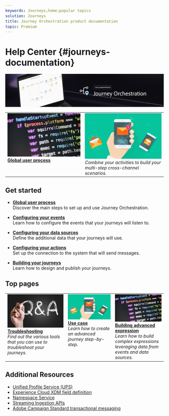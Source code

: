 ```yaml
---
keywords: Journeys;home;popular topics
solution: Journeys
title: Journey Orchestration product documentation
topic: Premium
---
```


# Help Center {#journeys-documentation}

![](using/assets/bannerjourney.png) 

<table>
<td valign="top">
    <a href="using/expression/expressionadvanced.md">
      <img alt="conditions" src="using/assets/dev.png"/>
    </a>
    <div>
    <a href="using/about/aboutprocess.md"><strong>Global user process</strong></a>
    </div>
    <em> </em>
    <br>
  </td>
  <td valign="top">
    <a href="using/event/event.md#section_tbk_5qt_pgb">
      <img alt="build" src="using/assets/design.png"/>
    </a>
    <div>
    <a href="using/building-journeys/journey.md"><strong></strong></a>
    </div>
    <em>Combine your activities to build your multi-step cross-channel scenarios.</em>
    <br>
  </td>
  </table>

## Get started

* **[Global user process](using/expression/expressionadvanced.md)**<br/>
Discover the main steps to set up and use Journey Orchestration.

* **[Configuring your events](using/event/event.md#section_tbk_5qt_pgb)**<br/>
Learn how to configure the events that your journeys will listen to.

* **[Configuring your data sources](using/datasource/ds.md)**<br/>
Define the additional data that your journeys will use. 

* **[Configuring your actions](using/action/action.md)**<br/>
Set up the connection to the system that will send messages.

* **[Building your journeys](using/building-journeys/journey.md)**<br/>
Learn how to design and publish your journeys.

## Top pages

 <table>
<tr>
    <td valign="top">
        <a href="using/about/troubleshooting.md">
       <img alt="Developers" src="using/assets/FAQ.png" />
       </a>
    <div>
    <a href="using/about/troubleshooting.md"><strong>Troubleshooting</strong></a>
    </div>
    <em>Find out the various tools that you can use to troubleshoot your journeys.</em>
    <br>
  </td>
  <td valign="top">
    <a href="using/building-journeys/journey.md">
      <img alt="build" src="using/assets/design.png"/>
    </a>
    <div>
    <a href="using/usecase/uc2intro.md"><strong>Use case</strong></a>
    </div>
    <em>Learn how to create an advanced journey step-by-step.</em>
    <br>
  </td>
  <td valign="top">
    <a href="using/expression/expressionadvanced.md">
      <img alt="conditions" src="using/assets/dev.png"/>
    </a>
    <div>
    <a href="using/expression/expressionadvanced.md"><strong>Building advanced expression</strong></a>
    </div>
    <em>Learn how to build complex expressions leveraging data from events and data sources. </em>
    <br>
  </td>
</tr>
</table>

## Additional Resources

* [Unified Profile Service (UPS)](https://www.adobe.io/apis/cloudplatform/dataservices/profile-identity-segmentation/profile-identity-segmentation-services.html#!api-specification/markdown/narrative/technical_overview/unified_profile_architectural_overview/unified_profile_architectural_overview.md)
* [Experience Cloud XDM field definition](https://www.adobe.io/apis/cloudplatform/dataservices/xdm.html)
* [Namespace Service](https://www.adobe.io/apis/cloudplatform/dataservices/profile-identity-segmentation/profile-identity-segmentation-services.html#!api-specification/markdown/narrative/technical_overview/identity_namespace_overview/identity_namespace_overview.md)
* [Streaming Ingestion APIs](https://www.adobe.io/apis/cloudplatform/dataservices/data-ingestion/data-ingestion-services.html#!api-specification/markdown/narrative/technical_overview/streaming_ingest/getting_started_with_platform_streaming_ingestion.md)
* [Adobe Campaign Standard transactional messaging](https://docs.adobe.com/content/help/en/campaign-standard/using/communication-channels/transactional-messaging/about-transactional-messaging.html)
